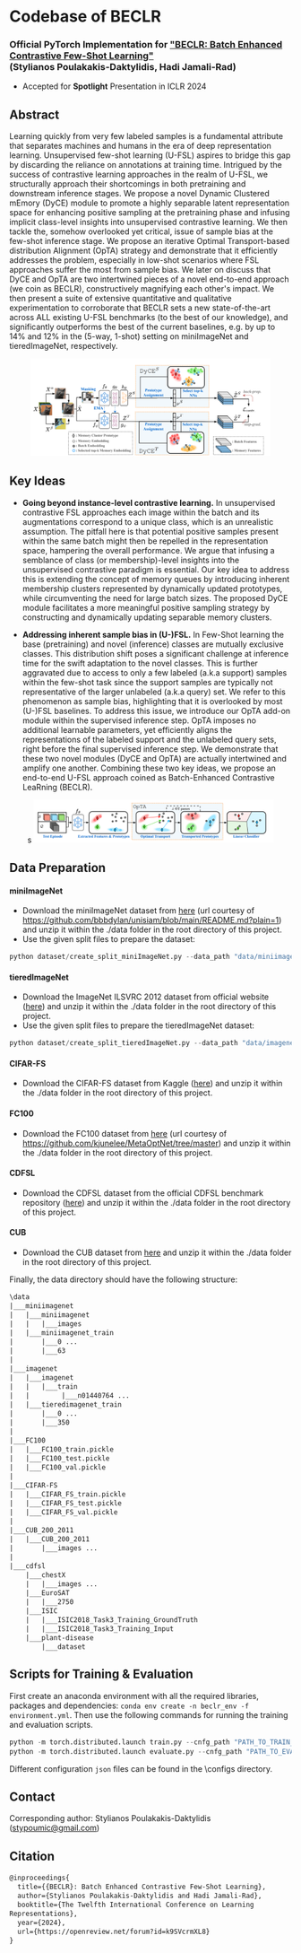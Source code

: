 # Codebase of BECLR
### Official PyTorch Implementation for ["BECLR: Batch Enhanced Contrastive Few-Shot Learning"](https://openreview.net/forum?id=k9SVcrmXL8)<br> (Stylianos Poulakakis-Daktylidis, Hadi Jamali-Rad)
* Accepted for **Spotlight** Presentation in ICLR 2024 
## Abstract
Learning quickly from very few labeled samples is a fundamental attribute that separates machines and humans in the era of deep representation learning. Unsupervised few-shot learning (U-FSL) aspires to bridge this gap by discarding the reliance on annotations at training time. Intrigued by the success of contrastive learning approaches in the realm of U-FSL, we structurally approach their shortcomings in both pretraining and downstream inference stages. We propose a novel Dynamic Clustered mEmory (DyCE) module to promote a highly separable latent representation space for enhancing positive sampling at the pretraining phase and infusing implicit class-level insights into unsupervised contrastive learning. We then tackle the, somehow overlooked yet critical, issue of sample bias at the few-shot inference stage. We propose an iterative Optimal Transport-based distribution Alignment (OpTA) strategy and demonstrate that it efficiently addresses the problem, especially in low-shot scenarios where FSL approaches suffer the most from sample bias. We later on discuss that DyCE and OpTA are two intertwined pieces of a novel end-to-end approach (we coin as BECLR), constructively magnifying each other's impact. We then present a suite of extensive quantitative and qualitative experimentation to corroborate that BECLR sets a new state-of-the-art across ALL existing U-FSL benchmarks (to the best of our knowledge), and significantly outperforms the best of the current baselines, e.g. by up to $14$% and $12$% in the ($5$-way, $1$-shot) setting on miniImageNet and tieredImageNet, respectively.

<p align="center">
    <img src="images/beclr.png" width="85%" >
</p>

## Key Ideas
* **Going beyond instance-level contrastive learning.** In unsupervised contrastive FSL approaches each image within the batch and its augmentations correspond to a unique class, which is an unrealistic assumption. The pitfall here is that potential positive samples present within the same batch might then be repelled in the representation space, hampering the overall performance. We argue that infusing a semblance of class (or membership)-level insights into the unsupervised contrastive paradigm is essential. Our key idea to address this is extending the concept of memory queues by introducing inherent membership clusters represented by dynamically updated prototypes, while circumventing the need for large batch sizes. The proposed DyCE module facilitates a more meaningful positive sampling strategy by constructing and dynamically updating separable memory clusters.

* **Addressing inherent sample bias in (U-)FSL.** In Few-Shot learning the base (pretraining) and novel (inference) classes are mutually exclusive classes. This distribution shift poses a significant challenge at inference time for the swift adaptation to the novel classes. This is further aggravated due to access to only a few labeled (a.k.a support) samples within the few-shot task since the support samples are typically not representative of the larger unlabeled (a.k.a query) set. We refer to this phenomenon as sample bias, highlighting that it is overlooked by most (U-)FSL baselines. To address this issue, we introduce our OpTA add-on module within the supervised inference step. OpTA imposes no additional learnable parameters, yet efficiently aligns the representations of the labeled support and the unlabeled query sets, right before the final supervised inference step. We demonstrate that these two novel modules (DyCE and OpTA) are actually intertwined and amplify one another. Combining these two key ideas, we propose an end-to-end U-FSL approach coined as Batch-Enhanced Contrastive LeaRning (BECLR).


<p align="center">s
  <img src="images/opta.png" width="85%" /> 
</p>



## Data Preparation
#### miniImageNet
* Download the miniImageNet dataset from [here](https://drive.google.com/file/d/1BfEBMlrf5UT4aNOoJPaa83CgbGWZAAAk/view?usp=sharing) (url courtesy of https://github.com/bbbdylan/unisiam/blob/main/README.md?plain=1) and unzip it within the ./data folder in the root directory of this project.
* Use the given split files to prepare the dataset:
```python
python dataset/create_split_miniImageNet.py --data_path "data/miniimagenet/miniimagenet" --split_path "dataset/split" --save_path "data/miniimagenet/miniimagenet_train" --partition "train"
```

#### tieredImageNet
* Download the ImageNet ILSVRC 2012 dataset from official website ([here](https://image-net.org/)) and unzip it within the ./data folder in the root directory of this project.
* Use the given split files to prepare the tieredImageNet dataset:
```python
python dataset/create_split_tieredImageNet.py --data_path "data/imagenet/train" --split_path "dataset/split" --save_path "data/imagenet/tieredimagenet_train" 
```

#### CIFAR-FS
* Download the CIFAR-FS dataset from Kaggle ([here](https://image-net.org/)) and unzip it within the ./data folder in the root directory of this project.

#### FC100
* Download the FC100 dataset from [here](https://image-net.org/) (url courtesy of https://github.com/kjunelee/MetaOptNet/tree/master) and unzip it within the ./data folder in the root directory of this project.

#### CDFSL
* Download the CDFSL dataset from the official CDFSL benchmark repository ([here](https://github.com/IBM/cdfsl-benchmark)) and unzip it within the ./data folder in the root directory of this project.

#### CUB
* Download the CUB dataset from [here](https://drive.google.com/file/d/1hbzc_P1FuxMkcabkgn9ZKinBwW683j45/view) and unzip it within the ./data folder in the root directory of this project.


Finally, the data directory should have the following structure:
```
\data
|___miniimagenet
|   |___miniimagenet
|   |   |___images
|   |___miniimagenet_train
|       |___0 ...
|       |___63
|   
|___imagenet
|   |___imagenet
|   |   |___train
|   |        |___n01440764 ...
|   |___tieredimagenet_train
|       |___0 ...
|       |___350
|
|___FC100
|   |___FC100_train.pickle
|   |___FC100_test.pickle
|   |___FC100_val.pickle
|
|___CIFAR-FS
|   |___CIFAR_FS_train.pickle
|   |___CIFAR_FS_test.pickle
|   |___CIFAR_FS_val.pickle
|
|___CUB_200_2011
|   |___CUB_200_2011
|       |___images ...
|
|___cdfsl
    |___chestX
    |   |___images ...
    |___EuroSAT
    |   |___2750
    |___ISIC
    |   |___ISIC2018_Task3_Training_GroundTruth
    |   |___ISIC2018_Task3_Training_Input
    |___plant-disease
        |___dataset
```

## Scripts for Training & Evaluation
First create an anaconda environment with all the required libraries, packages and dependencies: `conda env create -n beclr_env -f environment.yml`. Then use the following commands for running the training and evaluation scripts.
```python
python -m torch.distributed.launch train.py --cnfg_path "PATH_TO_TRAIN_CONFIG.JSON"
python -m torch.distributed.launch evaluate.py --cnfg_path "PATH_TO_EVAL_CONFIG.JSON"
```
Different configuration `json` files can be found in the \configs directory.

## Contact
Corresponding author: Stylianos Poulakakis-Daktylidis (<stypoumic@gmail.com>)


## Citation
```(bibtex)
@inproceedings{
  title={{BECLR}: Batch Enhanced Contrastive Few-Shot Learning},
  author={Stylianos Poulakakis-Daktylidis and Hadi Jamali-Rad},
  booktitle={The Twelfth International Conference on Learning Representations},
  year={2024},
  url={https://openreview.net/forum?id=k9SVcrmXL8}
}
```